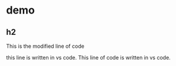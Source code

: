 # demo
## h2
This is the modified line of code

this line is written in vs code.
This line of code is written in vs code.